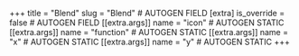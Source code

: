 +++
title = "Blend"
slug = "Blend" # AUTOGEN FIELD
[extra]
is_override = false # AUTOGEN FIELD
[[extra.args]]
name = "icon" # AUTOGEN STATIC
[[extra.args]]
name = "function" # AUTOGEN STATIC
[[extra.args]]
name = "x" # AUTOGEN STATIC
[[extra.args]]
name = "y" # AUTOGEN STATIC
+++